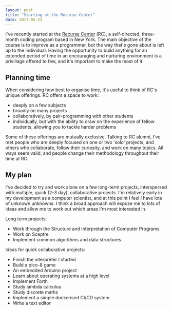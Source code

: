 ```yaml
---
layout: post
title: "Starting at the Recurse Center"
date: 2017-05-23
---
```


I've recently started at the [Recurse Center](https://www.recurse.com/) (RC), a self-directed, three-month coding program based in New York. The main objective of the course is to improve as a programmer, but the way that's gone about is left up to the individual. Having the opportunity to build anything for an extended period of time in an encouraging and nurturing environment is a privillage offered to few, and it's important to make the most of it.

## Planning time

When considering how best to organise time, it's useful to think of RC's unique offerings. RC offers a space to work:

- deeply on a few subjects
- broadly on many projects
- collaboratively, by pair-programming with other students
- individually, but with the ability to draw on the experience of fellow students, allowing you to tackle harder problems

Some of these offerings are mutually exclusive. Talking to RC alumni, I've met people who are deeply focused on one or two 'solo' projects, and others who collaborate, follow their curiosity, and work on many topics. All ways seem valid, and people change their methodology throughout their time at RC.

## My plan

I've decided to try and work alone on a few long-term projects, interspersed with multiple, quick (2-3 day), collaborative projects. I'm relatively early in my development as a computer scientist, and at this point I feel I have lots of unknown unknowns. I think a broad approach will expose me to lots of ideas and allow me to work out which areas I'm most interested in.

Long term projects:
- Work through the Structure and Interpretation of Computer Programs
- Work on Sceptre
- Implement common algorithms and data structures

Ideas for quick collaborative projects:
- Finish the interpreter I started
- Build a pico-8 game
- An embedded Arduino project
- Learn about operating systems at a high level
- Implement Forth
- Study lambda calculus
- Study discrete maths
- Implement a simple dockerised CI/CD system
- Write a text editor
